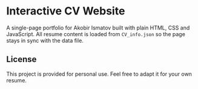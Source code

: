 # Interactive CV Website

A single-page portfolio for Akobir Ismatov built with plain HTML, CSS and JavaScript. All resume content is loaded from `CV_info.json` so the page stays in sync with the data file.

## License
This project is provided for personal use. Feel free to adapt it for your own resume.
